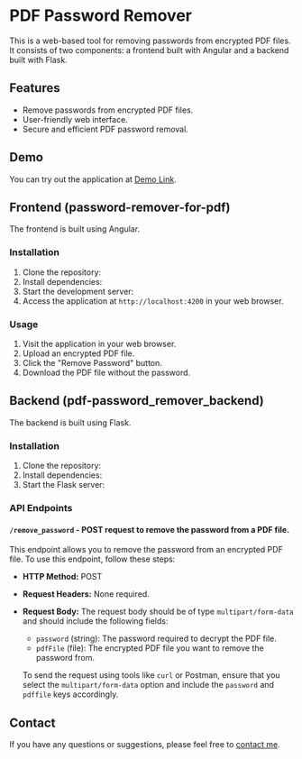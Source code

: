 # PDF Password Remover

This is a web-based tool for removing passwords from encrypted PDF files. It consists of two components: a frontend built with Angular and a backend built with Flask.

## Features

- Remove passwords from encrypted PDF files.
- User-friendly web interface.
- Secure and efficient PDF password removal.

## Demo

You can try out the application at [Demo Link](insert_link_here).

## Frontend (password-remover-for-pdf)

The frontend is built using Angular.

### Installation

1. Clone the repository:
2. Install dependencies:
3. Start the development server:
4. Access the application at `http://localhost:4200` in your web browser.

### Usage
1. Visit the application in your web browser.
2. Upload an encrypted PDF file.
3. Click the "Remove Password" button.
4. Download the PDF file without the password.

## Backend (pdf-password_remover_backend)

The backend is built using Flask.

### Installation

1. Clone the repository:
2. Install dependencies:
3. Start the Flask server:

   
### API Endpoints

#### `/remove_password` - POST request to remove the password from a PDF file.

This endpoint allows you to remove the password from an encrypted PDF file. To use this endpoint, follow these steps:

- **HTTP Method:** POST

- **Request Headers:** None required.

- **Request Body:** The request body should be of type `multipart/form-data` and should include the following fields:

  - `password` (string): The password required to decrypt the PDF file.
  - `pdfFile` (file): The encrypted PDF file you want to remove the password from.

  To send the request using tools like `curl` or Postman, ensure that you select the `multipart/form-data` option and include the `password` and `pdffile` keys accordingly.

## Contact

If you have any questions or suggestions, please feel free to [contact me]([https://linktr.ee/MR_ASK_Chay]).

